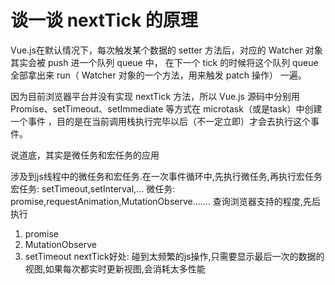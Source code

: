# 谈一谈 nextTick 的原理
Vue.js在默认情况下，每次触发某个数据的 setter 方法后，对应的 Watcher 对象其实会被 push 进一个队列 queue 中，
在下一个 tick 的时候将这个队列 queue 全部拿出来 run（ Watcher 对象的一个方法，用来触发 patch 操作） 一遍。

因为目前浏览器平台并没有实现 nextTick 方法，所以 Vue.js 源码中分别用 Promise、setTimeout、setImmediate 等方式在 microtask（或是task）中创建一个事件
，目的是在当前调用栈执行完毕以后（不一定立即）才会去执行这个事件。

说道底，其实是微任务和宏任务的应用

涉及到js线程中的微任务和宏任务.在一次事件循环中,先执行微任务,再执行宏任务
宏任务: setTimeout,setInterval,...
微任务: promise,requestAnimation,MutationObserve.......
查询浏览器支持的程度,先后执行
1. promise
2. MutationObserve
3. setTimeout
nextTick好处: 碰到太频繁的js操作,只需要显示最后一次的数据的视图,如果每次都实时更新视图,会消耗太多性能
